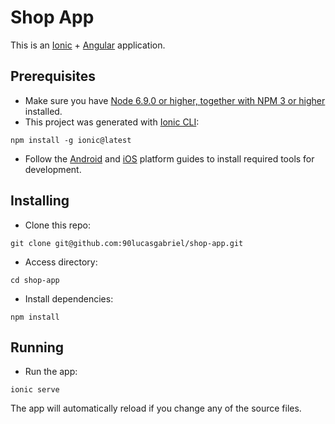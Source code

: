 
# Shop App
This is an  [Ionic](https://ionicframework.com) + [Angular](https://angular.io/) application. 


## Prerequisites
- Make sure you have [Node 6.9.0 or higher, together with NPM 3 or higher](https://nodejs.org/en/) installed.
- This project was generated with [Ionic CLI](https://ionicframework.com/docs/cli/):
```
npm install -g ionic@latest
```
- Follow the [Android](https://cordova.apache.org/docs/en/7.x/guide/platforms/android/) and [iOS](https://cordova.apache.org/docs/en/7.x/guide/platforms/ios/) platform guides to install required tools for development.



## Installing
- Clone this repo:
```
git clone git@github.com:90lucasgabriel/shop-app.git
```
- Access directory:
```
cd shop-app
```
- Install dependencies:
```
npm install
```


## Running
- Run the app:
```
ionic serve
```
The app will automatically reload if you change any of the source files.
